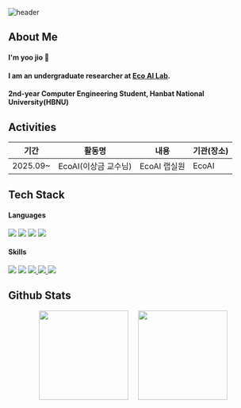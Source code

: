 <div>
  
  <!--Header-->
  ![header](https://capsule-render.vercel.app/api?type=waving&color=gradient&height=300&section=header&text=Good%20to%20see%20you%20%F0%9F%A4%97)
  
</div>

<div>
  <!--Body-->
  
  ## About Me
  #### I'm yoo jio 👋

  #### I am an undergraduate researcher at [Eco AI Lab](https://sites.google.com/view/ecoai/introduction).  
  #### 2nd-year Computer Engineering Student, Hanbat National University(HBNU)      


## Activities

| 기간 | 활동명 | 내용 | 기관(장소) |
|------|--------------|----------------------------------------|--------------|
|2025.09~|EcoAI(이상금 교수님)|EcoAI 랩실원|EcoAI|


  
## Tech Stack

#### Languages
<p>
  <img src="https://img.shields.io/badge/Python-3776AB?style=for-the-badge&logo=python&logoColor=white"/>
  <img src="https://img.shields.io/badge/JavaScript-F7DF1E?style=flat-square&logo=JavaScript&logoColor=white"/>
  <img src="https://img.shields.io/badge/C-00599C?style=for-the-badge&logo=c&logoColor=white"/>
  <img src="https://img.shields.io/badge/C%2B%2B-00599C?style=for-the-badge&logo=c%2B%2B&logoColor=white"/>


</p>

#### Skills
<p>
  <img src="https://img.shields.io/badge/Matplotlib-000000?style=flat-square&logo=python&logoColor=white"/>
  <img src="https://img.shields.io/badge/Seaborn-3776AB?style=flat-square&logo=python&logoColor=white"/>
  <a href="https://www.dataq.or.kr/www/sub/a_06.do#none">
  <img src="https://img.shields.io/badge/PyTorch-EE4C2C?style=flat-square&logo=PyTorch&logoColor=white"/>
  <img src="https://img.shields.io/badge/Pandas-150458?style=flat-square&logo=pandas&logoColor=white"/>
  <img src="https://img.shields.io/badge/scikit--learn-F7931E?style=flat-square&logo=scikit-learn&logoColor=white"/>

  </a>
</p>




  
  ##  Github Stats

<div align="center" style="display: flex; justify-content: center; gap: 20px;">
  <img src="https://github-readme-stats.vercel.app/api?username=dbwldh12&show_icons=true&theme=dracula" height="180" />
  <img src="https://github-readme-stats.vercel.app/api/top-langs/?username=dbwldh12&layout=donut&show_icons=true&theme=dracula&hide=scss,css,html" height="180" />

</div>

